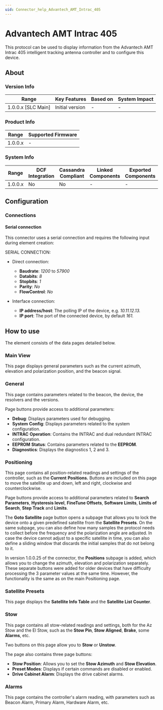 ```yaml
---
uid: Connector_help_Advantech_AMT_Intrac_405
---
```


# Advantech AMT Intrac 405

This protocol can be used to display information from the Advantech AMT Intrac 405 intelligent tracking antenna controller and to configure this device.

## About

### Version Info

| **Range**            | **Key Features** | **Based on** | **System Impact** |
|----------------------|------------------|--------------|-------------------|
| 1.0.0.x \[SLC Main\] | Initial version  | \-           | \-                |

### Product Info

| **Range** | **Supported Firmware** |
|-----------|------------------------|
| 1.0.0.x   | \-                     |

### System Info

| **Range** | **DCF Integration** | **Cassandra Compliant** | **Linked Components** | **Exported Components** |
|-----------|---------------------|-------------------------|-----------------------|-------------------------|
| 1.0.0.x   | No                  | No                      | \-                    | \-                      |

## Configuration

### Connections

#### Serial connection

This connector uses a serial connection and requires the following input during element creation:

SERIAL CONNECTION:

- Direct connection:

  - **Baudrate**: *1200* to *57900*
  - **Databits**: *8*
  - **Stopbits**: *1*
  - **Parity**: *No*
  - **FlowControl**: *No*

- Interface connection:

  - **IP address/host**: The polling IP of the device, e.g. *10.11.12.13.*
  - **IP port**: The port of the connected device, by default *161.*

## How to use

The element consists of the data pages detailed below.

### Main View

This page displays general parameters such as the current azimuth, elevation and polarization position, and the beacon signal.

### General

This page contains parameters related to the beacon, the device, the resolvers and the versions.

Page buttons provide access to additional parameters:

- **Debug**: Displays parameters used for debugging.
- **System** **Config**: Displays parameters related to the system configuration.
- **INTRAC** **Operation**: Contains the INTRAC and dual redundant INTRAC configuration.
- **EEPROM** **Status**: Contains parameters related to the **EEPROM**.
- **Diagnostics**: Displays the diagnostics 1, 2 and 3.

### Positioning

This page contains all position-related readings and settings of the controller, such as the **Current** **Positions.** Buttons are included on this page to move the satellite up and down, left and right, clockwise and counterclockwise.

Page buttons provide access to additional parameters related to **Search Parameters**, **Hysteresis level**, **FineTune Offsets**, **Software Limits**, **Limits of Search**, **Step Track** and **Limits**.

The **Goto Satellite** page button opens a subpage that allows you to lock the device onto a given predefined satellite from the **Satellite Presets**. On the same subpage, you can also define how many samples the protocol needs to collect before the frequency and the polarization angle are adjusted. In case the device cannot adjust to a specific satellite in time, you can also define a sliding window that discards the initial samples that do not belong to it.

In version 1.0.0.25 of the connector, the **Positions** subpage is added, which allows you to change the azimuth, elevation and polarization separately. These separate buttons were added for older devices that have difficulty processing the 3 parameter values at the same time. However, the functionality is the same as on the main Positioning page.

### Satellite Presets

This page displays the **Satellite Info Table** and the **Satellite List Counter**.

### Stow

This page contains all stow-related readings and settings, both for the Az Stow and the El Stow, such as the **Stow Pin**, **Stow Aligned**, **Brake**, some **Alarms**, etc.

Two buttons on this page allow you to **Stow** or **Unstow**.

The page also contains three page buttons:

- **Stow Position**: Allows you to set the **Stow Azimuth** and **Stow Elevation**.
- **Preset Modes**: Displays if certain commands are disabled or enabled.
- **Drive Cabinet Alarm**: Displays the drive cabinet alarms.

### Alarms

This page contains the controller's alarm reading, with parameters such as Beacon Alarm, Primary Alarm, Hardware Alarm, etc.
